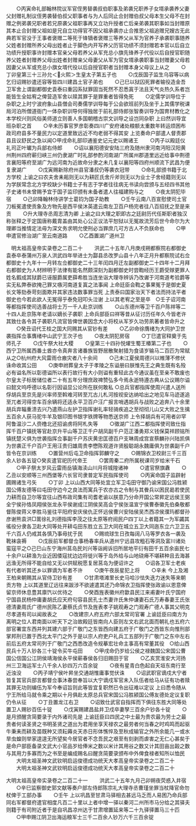 <!-- { "loadSidebar": true } -->
　　○丙寅命礼部翰林院议军官侄男替袭叔伯职事及弟袭兄职养子女壻承袭养父妻父封赠礼制议侄男袭替伯叔父职事者与为人后同止合封赠伯叔父母本生父母不在封赠之例弟袭兄职者若兄原袭父祖职事再又立功升授者亡后亲弟袭其职事如当封赠原其本止合封赠父祖如是兄自立功得官不因父祖承袭亦止合推恩父祖追赠兄嫂古无此典若军官没于王事者褒赠二等死于锋镝者褒赠三等养父从军为官养子承袭职事随养父姓者封赠所养父母出姓者止于脚色内开写养父历官功绩不须封赠若本官以后自立功绩升授职事许封赠本官亲父母若养父从军充总小旗先锋养子代役以后自授官职随养父姓者封赠养父母出姓者封赠亲父母妻父从军为官女壻承袭职事当封赠妻父母若因妻父从军或充总小旗女壻代役以后自授官职者当封赠本身父母议上从之
　　○丁卯皇第三十三孙允＜火熙＞生皇太子第五子也
　　○戊辰国子监生乌容等以病乞归诏赐钞遣还容等皆四川建昌土官子弟也
　　○己巳以狱囚死罪者输役造金吾卫军舍上谓副都御史袁泰曰重囚系狱罪固当死然不忍悉寘于法且天气炎热久系者岂能皆生全姑宥之俾营造军舍以赎其罪于是罪重者皆得免死
　　○定儒学训导位于杂职之上时宁波府象山县僧会司奏儒学训导每于公会欲班前列及坐于上其儒学税课局河泊所僧道衙门一体杂职训导何得独居于前礼部侍郎张智奏训导为国育材教化之本学校兴则风俗美师道立则善人多国朝稽古崇文训导之设岂同杂职  上曰然训导宜班杂职之首
　　○辛未历事官罗彦彰奏四川广安府诸处粮额太重数年转运烦困布政司府县多不量民力以定道里致远近不均老弱不得其安  上览奏命户部遣人督责郡县且议舒民之急以闻○甲戌命礼部印通鉴史记元史以赐诸王
　　○丙子以殿廷仪礼司正叶瓛为兵部右侍郎
　　○诏以襄阳德安安陆三府及随州隶河南沔阳汉阳黄州荆州四府蕲归峡三州仍隶湖广时礼部参酌河南湖广所属州郡道里远近给事中荆德言襄阳等府至湖广为远河南为近故命分隶之未几复以襄阳等四府州顺流下武昌为便复隶湖广
　　○戊寅赐新除府州县官潘叔仍等袭衣冠带
　　○命礼部颁书籍于北方学校  上谕之曰农夫舍耒耜则无以为耕匠氏舍斤斧则无以为业士子舍经籍则无以为学朕常念北方学校缺少书籍士子有志于学者往往病无书读向尝颁与五经四书其他子史诸书未曾赐予宜于国子监印颁有未备者遣人往福建购与之
　　○夜太阴犯毕宿
　　○己卯降翰林侍讲学士葛钧为国子助教
　　○壬午云南八百宣慰使司土官刀板冕遣使贡象及方物先是西平侯沐英遣云南左卫百户杨完者往八百招抚之至是来贡
　　○升大理寺丞周志清为卿  上谕之曰大理之职即古之廷尉历代任斯职者独汉称张释之于定国唐称戴胄盖由其处心公正议法平恕狱以无冤故流芳后世今命尔为大理卿当推情定法毋为深文务求明允使刑必当罪庶几可方古人不负朕命也
　　○甲申遣官修治湖广至云南道路
　　○乙酉置湖广道州卫




　明太祖高皇帝实录卷之二百二十
　　洪武二十五年八月庚戌朔都察院右都御史袁泰卒泰蒲州万泉人洪武四年举进士为酃县丞改罗山县十八年正月升都察院试右佥都御史十九年十一月转左佥都御史二十三年闰四月迁左副都御史二十四年十二月拜右都御史为人材辨明于法律有能名然颇深刻为副都御史时尝鞫经历王爵受赇更罪人姓名鍜成其狱爵已诬服爵属吏薛希胜当连坐诣大理寺辨诉乃改谳于河南道考验爵等实无私弊泰欲掩己罪又嗾河南道复寘之法事闻  上命廷臣会鞫之事果冤于是御史夏长文等劾泰苛刻面欺并其家违法数事罪当死  上责泰曰国家治天下者法而持法平者御史也今若此欲人无冤得乎泰免冠叩头泣谢  上以其老宥之至是卒　○壬子诏河南等都指挥使司选善战将士万一千人赴京训练
　　○山东德州等卫千百户陈祥等二十四人赴京陈年老请以嫡长子袭职  上命兵部臣曰祥等昔从征讨历任年久今皆老许其致仕各令其子袭职凡流官皆俾世袭因念大小将校从军岁久功劳夙著者皆命升之
　　○癸丑诏代王桂之国大同赐其从官钞有差
　　○乙卯命徐膺绪为大同护卫世袭指挥佥事膺绪中山武宁王次子也
　　○夜太阴犯房宿
　　○丁巳遣官释奠于先师孔子
　　○戊午祭大社大稷
　　○皇第三十四孙悦燿生蜀王椿第二子也
　　○西宁卫所属西番土酋亦令真奔言诸番族皆野居散聚射猎为食请岁输马二百匹为常赋从之○杭州府大风雷雨仓廒灾者八十余间
　　○己未江夏侯周德兴以帷薄不修伏诛命收其公田
　　○庚申祔葬皇太子于孝陵之东谥册曰朕惟先王之典生既有名殁必有谥名所以彰德谥所以表行故行有大小则谥有重轻此古今通议虽在至亲不敢废也尔皇太子标居储位者二十有五年分理庶政禆赞弘多今焉永逝特遵古典从公议赐尔谥曰懿文呜呼德以名彰行因谥显公论所在朕何敢私
○总兵官都指挥使周兴遣人送所俘胡兵至京先是兴率师至斡难河转至兀古儿札河按视安达纳哈出之地见车马迹遂追至兀者河得空车百余辆将还适永平卫百户汪广报言哨遇胡兵与战败之追奔八十余里胡兵弃辎重溃去兴乃遣燕山左护卫指挥谢礼率轻骑疾追之至彻彻儿山又大败之生擒五百余人获马驼牛羊及银印图书银字铁牌等物悉送京师  上令择胡兵有可用者卯罕阿鲁温沙二人赍橹北还招谕虏将阿札失等
　　○徵湖广江西二都指挥使司致仕指挥千百户镇抚等官赴京升平山等卫正千户胡凤副千户范正潘勇郑义钱保莫祥顾铭所镇抚楚义俱为世袭指挥佥事副千户苏庆黄忠匡德百户支琳周成宫宣蔡麟孙兴陆凯俱为世袭正千户百户王用汪贵归雄周贵李懋陈观道许贤殷聪胡永魏庸俱为世袭副千户皆令在京训练
　　○置营州后屯卫命指挥郭麟守之
　　○赐锦衣卫校尉三千三百余人钞各五锭○癸亥遣官祀历代帝王
　　○罢周秦二府所属税课司岁给米千石
　　○甲子祭太岁风云雷雨岳镇海渎山川月将城隍诸神
　　○遣官祭旗纛
　　○乙丑以安顺等三州西堡等六长官司隶普定军民指挥使司
　　○丙寅命国子监辟射圃赐诸生弓矢
　　○丁卯  上以山西大同等处宜立军卫屯田守御乃谕宋国公冯胜颍国公傅友德等曰屯田守边今之良法而寓兵于农亦古之令制与其餋兵以困民曷若使民力耕而自卫尔等宜往山西布政司集有司耆老谕以朕意乃分命开国公常昇定远侯王弼全宁侯孙恪凤翔侯张龙永平侯谢成江阴侯吴高会宁侯张温宣宁侯曹泰徽先伯桑敬都督陈俊蒋义李胜马鉴往平阳府安庆侯仇正怀远侯曹兴安陆侯吴杰西凉侯濮玙都督孙彦谢熊袁洪□暠徐礼刘德指挥李茂之往太原等府阅民户四丁以上者籍其一为军蠲其徭役分隶各卫赴大同等处开耕屯田东胜立五卫大同在城立五卫大同迤东立六卫卫五千六百人仍戒其各慎乃事毋扰于民
　　○赐琉球生日孜每阔八马等罗衣各一袭及靴袜衾褥
　　○戊辰前军都督佥事杨春率兵从道州宁远县攻粗石等洞及富川诸处蛮寇平之○己巳山东宁海州莒岛民刘兴等诣阙诉旧所居地平衍有田千五百余亩民七十余户以耕渔为业近因倭寇扰边边将徙兴等于岛外给与山地硗瘠不堪耕种且去海甚远渔无所得不能自给又无以供赋税愿复居莒岛为便诏许之
　　○诏各卫军士老疾有代者听其还乡以罪谪为军者不许
　　○庚午夜辰星犯上将
　　○辛未  今上及湘王柏来朝赐其从官侍卫钞有差
　　○甘肃塔滩里长史马哈沙怯失迭力迷失等来朝贡方物  上以其道里辽远往来跋涉不欲遽遣其还乃命锦衣卫指挥使张政谕以恩意俾留京师休息豊其廪饩以优待之
　　○癸酉旌表徽州府歙县民江来甫妻叶氏宁国府宁国县民杨仲庸妻胡氏应天府句容县民孔士杰妻许氏朱仲谦妻石氏万寿春妻王氏张德清妻周氏广德州民陈乙妻蔡氏贞节及旌表孝子姚观寿之门观寿广德人事其父明克尽孝道有司以闻故表之
　　○改建宗人府五府六部太常司官署  上谕廷臣曰南方为离明之位人君南面以听天下之治故殿廷皆南向人臣则左文右武北面而朝礼也五府六部官署宜东西并列其建六部于广敬门之东皆西向建五府于广敬门之西皆东向惟刑部掌邦刑已置于西北太平门之外于是以宗人府吏户礼兵工五部列于广敬门之东中左右前后五府太常司列于广敬门之西悉改造令规摹宏壮命主事高有常董其役　○给山西民兵十万人钞各三十锭令买牛屯田
　　○甲戌命仍岁给公侯之禄魏国公宋国公曹国公信国公江阴侯靖海侯永平侯蕲春侯各归旧赐田于官
　　○乙亥赏淮安大河扬州三卫海运军士八千余人钞四万六百余锭
　　○夜有星青白色起自天垣东南行至近浊没
　　○丙子靖宁侯叶昇坐交通胡惟庸事觉伏诛
　　○诏武职官谪戍大宁者皆复其官兵部言都督佥事沐春尝奉旨以大宁谪戍军官未入队伍者给马从征有功者赎其罪无功则编伍为军今奉诏旨则此等皆宜复职然已令出征难以定议  上曰悉令随从宁王所给马就令乘之期以十月俱赴太原总兵官宋国公冯胜颍国公傅友德处定议复职仍令从征
　　○丁丑置龙江右卫
　　○诏致仕武官自指挥而下俱往东胜大同等处置卫人赐钞百伍十锭
　　○戊寅赐建昌盐井卫戍卒妻孥三百余户钞各十锭
　　○是月颁醒贪简要录于内外诸司先是  上谕廷臣曰四民之中士最为贵农最为劳士之最贵者何读圣贤之书明圣贤之道出为君用坐享天禄农之最劳者何当春之时鸡鸣而起驱牛秉耒而耕及苗既种又须耘薅炎天赤日形体憔悴及至秋成输官之外所余能几一或水旱虫蝗则举家遑遑无所望矣今居官者不念吾民之艰至有刻剥而虐害之无仁心甚矣于是命户部臣备录文武大小官品岁给俸米之数以米计其用谷之数又计其田亩出榖之数与其用力多寡而为之书至是编成赐名曰醒贪简要录颁布中外俾食禄者知所以恤民
　　大明太祖圣神文武钦明启运俊德成功统天大孝高皇帝实录卷之二百二十
　　大明太祖圣神文武钦明启运俊德成功统天大孝高皇帝实录卷之二百二十

大明太祖高皇帝实录卷之二百二十一
　　洪武二十五年九月己卯朔夜荧惑入井宿
　　○辛巳监察御史郭文献等奏户部左侍郎陈宗礼大理寺丞曹瑾坐罪当杖降官命勿杖俾于工部办事
　　○壬午  上以巩昌至甘肃马驿相去甚远马乏而人易困乃命兵部同右军都督府遣官相度凡百二十里以上者中增一驿以秦河二州所市马分给之其驿夫则籍于有司附近者于是自巩昌凉州达于甘肃增置延来等二十九驿驿置马三十匹
　　○甲申赐江阴卫出海运粮军士三千二百余人钞万六千三百余锭
